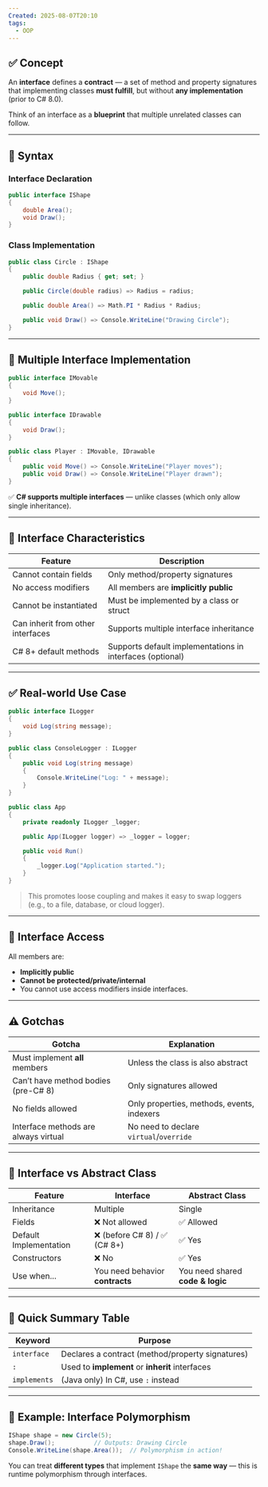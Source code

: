 ```yaml
---
Created: 2025-08-07T20:10
tags:
  - OOP
---
```

## ✅ Concept

An **interface** defines a **contract** — a set of method and property signatures that implementing classes **must fulfill**, but without **any implementation** (prior to C# 8.0).

Think of an interface as a **blueprint** that multiple unrelated classes can follow.

---

## 🧠 Syntax

### Interface Declaration

```C#
public interface IShape
{
    double Area();
    void Draw();
}
```

### Class Implementation

```C#
public class Circle : IShape
{
    public double Radius { get; set; }

    public Circle(double radius) => Radius = radius;

    public double Area() => Math.PI * Radius * Radius;

    public void Draw() => Console.WriteLine("Drawing Circle");
}
```

---

## 🔁 Multiple Interface Implementation

```C#
public interface IMovable
{
    void Move();
}

public interface IDrawable
{
    void Draw();
}

public class Player : IMovable, IDrawable
{
    public void Move() => Console.WriteLine("Player moves");
    public void Draw() => Console.WriteLine("Player drawn");
}
```

✅ **C# supports multiple interfaces** — unlike classes (which only allow single inheritance).

---

## 🧩 Interface Characteristics

|Feature|Description|
|---|---|
|Cannot contain fields|Only method/property signatures|
|No access modifiers|All members are **implicitly public**|
|Cannot be instantiated|Must be implemented by a class or struct|
|Can inherit from other interfaces|Supports multiple interface inheritance|
|C# 8+ default methods|Supports default implementations in interfaces (optional)|

---

## ✅ Real-world Use Case

```C#
public interface ILogger
{
    void Log(string message);
}

public class ConsoleLogger : ILogger
{
    public void Log(string message)
    {
        Console.WriteLine("Log: " + message);
    }
}

public class App
{
    private readonly ILogger _logger;

    public App(ILogger logger) => _logger = logger;

    public void Run()
    {
        _logger.Log("Application started.");
    }
}
```

> This promotes loose coupling and makes it easy to swap loggers (e.g., to a file, database, or cloud logger).

---

## 🔐 Interface Access

All members are:

- **Implicitly public**
- **Cannot be protected/private/internal**
- You cannot use access modifiers inside interfaces.

---

## ⚠️ Gotchas

|Gotcha|Explanation|
|---|---|
|Must implement **all** members|Unless the class is also abstract|
|Can’t have method bodies (pre-C# 8)|Only signatures allowed|
|No fields allowed|Only properties, methods, events, indexers|
|Interface methods are always virtual|No need to declare `virtual`/`override`|

---

## 🧠 Interface vs Abstract Class

|Feature|Interface|Abstract Class|
|---|---|---|
|Inheritance|Multiple|Single|
|Fields|❌ Not allowed|✅ Allowed|
|Default Implementation|❌ (before C# 8) / ✅ (C# 8+)|✅ Yes|
|Constructors|❌ No|✅ Yes|
|Use when...|You need behavior **contracts**|You need shared **code & logic**|

---

## 📌 Quick Summary Table

|Keyword|Purpose|
|---|---|
|`interface`|Declares a contract (method/property signatures)|
|`:`|Used to **implement** or **inherit** interfaces|
|`implements`|(Java only) In C#, use `:` instead|

---

## 🧪 Example: Interface Polymorphism

```C#
IShape shape = new Circle(5);
shape.Draw();           // Outputs: Drawing Circle
Console.WriteLine(shape.Area());  // Polymorphism in action!
```

You can treat **different types** that implement `IShape` the **same way** — this is runtime polymorphism through interfaces.
